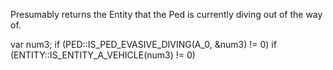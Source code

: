Presumably returns the Entity that the Ped is currently diving out of the way of.

var num3;
    if (PED::IS_PED_EVASIVE_DIVING(A_0, &num3) != 0)
        if (ENTITY::IS_ENTITY_A_VEHICLE(num3) != 0)